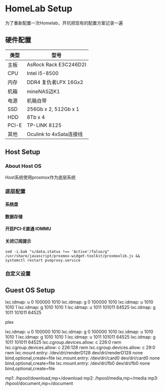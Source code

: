 # HomeLab Setup

为了重新配置一次Homelab，开坑把现有的配置方案记录一遍

## 硬件配置

类型|型号
-|-
主板|AsRock Rack E3C246D2I
CPU|Intel i5-8500
内存|DDR4 复仇者LPX 16Gx2
机箱|mineNAS迈K1
电源|机箱自带
SSD| 256Gb x 2, 512Gb x 1
HDD| 8Tb x 4
PCI-E| TP-LINK 8125 
其他| Oculink to 4xSata连接线

## Host Setup

### About Host OS

Host系统使用proxmox作为底层系统

### 底层配置

#### 系统盘

#### 数据存储

#### 开启PCI-E直通 IOMMU

#### 关闭订阅提示

```shell
sed -i.bak "s/data.status !== 'Active'/false/g" /usr/share/javascript/proxmox-widget-toolkit/proxmoxlib.js && systemctl restart pveproxy.service
```

### 自定义设置


## Guest OS Setup


lxc.idmap: u 0 100000 1010
lxc.idmap: g 0 100000 1010
lxc.idmap: u 1010 1010 1
lxc.idmap: g 1010 1010 1
lxc.idmap: u 1011 101011 64525
lxc.idmap: g 1011 101011 64525

plex

lxc.idmap: u 0 100000 1010
lxc.idmap: g 0 100000 1010
lxc.idmap: u 1010 1010 1
lxc.idmap: g 1010 1010 1
lxc.idmap: u 1011 101011 64525
lxc.idmap: g 1011 101011 64525
lxc.cgroup.devices.allow: c 226:0 rwm
lxc.cgroup.devices.allow: c 226:128 rwm
lxc.cgroup.devices.allow: c 29:0 rwm
lxc.mount.entry: /dev/dri/renderD128 dev/dri/renderD128 none bind,optional,create=file
lxc.mount.entry: /dev/dri/card0 dev/dri/card0 none bind,optional,create=file
lxc.mount.entry: /dev/dri/fb0 dev/dri/fb0 none bind,optional,create=file

mp1: /hpool/download,mp=/download
mp2: /hpool/media,mp=/media
mp3: /hpool/document,mp=/document
